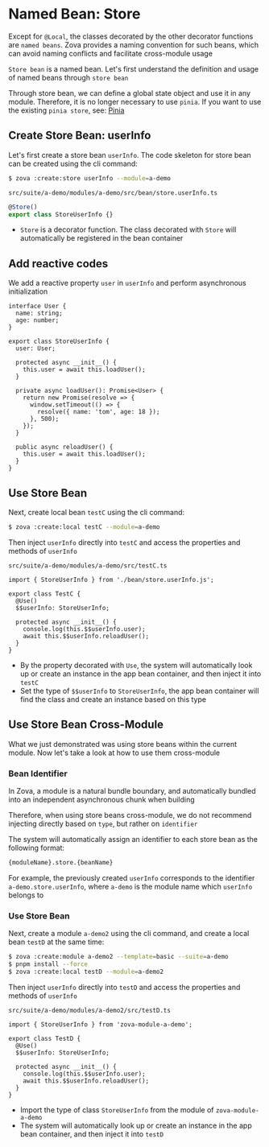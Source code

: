 # Named Bean: Store

Except for `@Local`, the classes decorated by the other decorator functions are `named beans`. Zova provides a naming convention for such beans, which can avoid naming conflicts and facilitate cross-module usage

`Store bean` is a named bean. Let's first understand the definition and usage of named beans through `store bean`

Through store bean, we can define a global state object and use it in any module. Therefore, it is no longer necessary to use `pinia`. If you want to use the existing `pinia store`, see: [Pinia](../../vue/pinia.md)

## Create Store Bean: userInfo

Let's first create a store bean `userInfo`. The code skeleton for store bean can be created using the cli command:

```bash
$ zova :create:store userInfo --module=a-demo
```

`src/suite/a-demo/modules/a-demo/src/bean/store.userInfo.ts`

```typescript
@Store()
export class StoreUserInfo {}
```

- `Store` is a decorator function. The class decorated with `Store` will automatically be registered in the bean container

## Add reactive codes

We add a reactive property `user` in `userInfo` and perform asynchronous initialization

```typescript{1-4,7-23}
interface User {
  name: string;
  age: number;
}

export class StoreUserInfo {
  user: User;

  protected async __init__() {
    this.user = await this.loadUser();
  }

  private async loadUser(): Promise<User> {
    return new Promise(resolve => {
      window.setTimeout(() => {
        resolve({ name: 'tom', age: 18 });
      }, 500);
    });
  }

  public async reloadUser() {
    this.user = await this.loadUser();
  }
}
```

## Use Store Bean

Next, create local bean `testC` using the cli command:

```bash
$ zova :create:local testC --module=a-demo
```

Then inject `userInfo` directly into `testC` and access the properties and methods of `userInfo`

`src/suite/a-demo/modules/a-demo/src/testC.ts`

```typescript{1,4-5,8-9}
import { StoreUserInfo } from './bean/store.userInfo.js';

export class TestC {
  @Use()
  $$userInfo: StoreUserInfo;

  protected async __init__() {
    console.log(this.$$userInfo.user);
    await this.$$userInfo.reloadUser();
  }
}
```

- By the property decorated with `Use`, the system will automatically look up or create an instance in the app bean container, and then inject it into `testC`
- Set the type of `$$userInfo` to `StoreUserInfo`, the app bean container will find the class and create an instance based on this type

## Use Store Bean Cross-Module

What we just demonstrated was using store beans within the current module. Now let's take a look at how to use them cross-module

### Bean Identifier

In Zova, a module is a natural bundle boundary, and automatically bundled into an independent asynchronous chunk when building

Therefore, when using store beans cross-module, we do not recommend injecting directly based on `type`, but rather on `identifier`

The system will automatically assign an identifier to each store bean as the following format:

```bash
{moduleName}.store.{beanName}
```

For example, the previously created `userInfo` corresponds to the identifier `a-demo.store.userInfo`, where `a-demo` is the module name which `userInfo` belongs to

### Use Store Bean

Next, create a module `a-demo2` using the cli command, and create a local bean `testD` at the same time:

```bash
$ zova :create:module a-demo2 --template=basic --suite=a-demo
$ pnpm install --force
$ zova :create:local testD --module=a-demo2
```

Then inject `userInfo` directly into `testD` and access the properties and methods of `userInfo`

`src/suite/a-demo/modules/a-demo2/src/testD.ts`

```typescript{1,4-5,8-9}
import { StoreUserInfo } from 'zova-module-a-demo';

export class TestD {
  @Use()
  $$userInfo: StoreUserInfo;

  protected async __init__() {
    console.log(this.$$userInfo.user);
    await this.$$userInfo.reloadUser();
  }
}
```

- Import the type of class `StoreUserInfo` from the module of `zova-module-a-demo`
- The system will automatically look up or create an instance in the app bean container, and then inject it into `testD`
